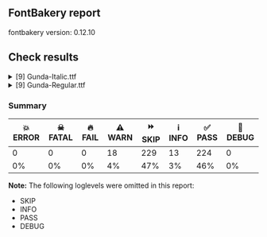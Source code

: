 ## FontBakery report

fontbakery version: 0.12.10





## Check results



<details><summary>[9] Gunda-Italic.ttf</summary>
<div>
<details>
    <summary>⚠️ <b>WARN</b> Check if each glyph has the recommended amount of contours. <a href="https://fontbakery.readthedocs.io/en/stable/fontbakery/checks/universal.html#"></a></summary>
    <div>







* ⚠️ **WARN** <p>This check inspects the glyph outlines and detects the total number of contours in each of them. The expected values are infered from the typical ammounts of contours observed in a large collection of reference font families. The divergences listed below may simply indicate a significantly different design on some of your glyphs. On the other hand, some of these may flag actual bugs in the font such as glyphs mapped to an incorrect codepoint. Please consider reviewing the design and codepoint assignment of these to make sure they are correct.</p>
<p>The following glyphs do not have the recommended number of contours:</p>
<pre><code>- Glyph name: aogonek	Contours detected: 3	Expected: 2

- Glyph name: dcroat	Contours detected: 3	Expected: 2

- Glyph name: eogonek	Contours detected: 3	Expected: 2

- Glyph name: hbar	Contours detected: 2	Expected: 1

- Glyph name: Uogonek	Contours detected: 2	Expected: 1

- Glyph name: uogonek	Contours detected: 2	Expected: 1

- Glyph name: uni25CC	Contours detected: 18	Expected: 16 or 12

- Glyph name: Uogonek	Contours detected: 2	Expected: 1

- Glyph name: aogonek	Contours detected: 3	Expected: 2

- Glyph name: dcroat	Contours detected: 3	Expected: 2

- Glyph name: eogonek	Contours detected: 3	Expected: 2

- Glyph name: fi	Contours detected: 2	Expected: 3

- Glyph name: fl	Contours detected: 1	Expected: 2

- Glyph name: hbar	Contours detected: 2	Expected: 1

- Glyph name: uni25CC	Contours detected: 18	Expected: 16 or 12

- Glyph name: uogonek	Contours detected: 2	Expected: 1
</code></pre>
 [code: contour-count]



</div>
</details>

<details>
    <summary>⚠️ <b>WARN</b> Check font contains no unreachable glyphs <a href="https://fontbakery.readthedocs.io/en/stable/fontbakery/checks/universal.glyphset.html#"></a></summary>
    <div>







* ⚠️ **WARN** <p>The following glyphs could not be reached by codepoint or substitution rules:</p>
<pre><code>- asterisk.002
</code></pre>
 [code: unreachable-glyphs]



</div>
</details>

<details>
    <summary>⚠️ <b>WARN</b> Validate size, and resolution of article images, and ensure article page has minimum length and includes visual assets. <a href="https://fontbakery.readthedocs.io/en/stable/fontbakery/checks/googlefonts.article.html#"></a></summary>
    <div>







* ⚠️ **WARN** <p>Family metadata at fonts/ttf does not have an article.</p>
 [code: lacks-article]



</div>
</details>

<details>
    <summary>⚠️ <b>WARN</b> Check for codepoints not covered by METADATA subsets. <a href="https://fontbakery.readthedocs.io/en/stable/fontbakery/checks/googlefonts.subsets.html#"></a></summary>
    <div>







* ⚠️ **WARN** <p>The following codepoints supported by the font are not covered by
any subsets defined in the font's metadata file, and will never
be served. You can solve this by either manually adding additional
subset declarations to METADATA.pb, or by editing the glyphset
definitions.</p>
<ul>
<li>U+02D8 BREVE: try adding one of: canadian-aboriginal, yi</li>
<li>U+02D9 DOT ABOVE: try adding one of: canadian-aboriginal, yi</li>
<li>U+02DB OGONEK: try adding one of: canadian-aboriginal, yi</li>
<li>U+0302 COMBINING CIRCUMFLEX ACCENT: try adding one of: coptic, cherokee, math, tifinagh</li>
<li>U+0306 COMBINING BREVE: try adding one of: tifinagh, old-permic</li>
<li>U+0307 COMBINING DOT ABOVE: try adding one of: coptic, math, old-permic, canadian-aboriginal, malayalam, tifinagh, todhri, syriac, tai-le, hebrew, duployan</li>
<li>U+030A COMBINING RING ABOVE: try adding one of: syriac, duployan</li>
<li>U+030B COMBINING DOUBLE ACUTE ACCENT: try adding one of: cherokee, osage</li>
<li>U+030C COMBINING CARON: try adding one of: cherokee, tai-le</li>
<li>U+0312 COMBINING TURNED COMMA ABOVE: try adding math</li>
<li>U+0326 COMBINING COMMA BELOW: try adding math</li>
<li>U+0327 COMBINING CEDILLA: try adding math</li>
<li>U+0328 COMBINING OGONEK: not included in any glyphset definition</li>
<li>U+0331 COMBINING MACRON BELOW: try adding one of: thai, tifinagh, gothic, sunuwar, cherokee, syriac, caucasian-albanian</li>
<li>U+0335 COMBINING SHORT STROKE OVERLAY: not included in any glyphset definition</li>
<li>U+03BC GREEK SMALL LETTER MU: try adding one of: math, greek</li>
<li>U+2000 EN QUAD: try adding symbols2</li>
<li>U+2001 EM QUAD: try adding symbols2</li>
<li>U+2003 EM SPACE: try adding nushu</li>
<li>U+2004 THREE-PER-EM SPACE: try adding symbols2</li>
<li>U+2005 FOUR-PER-EM SPACE: try adding symbols2</li>
<li>U+2006 SIX-PER-EM SPACE: try adding symbols2</li>
<li>U+2007 FIGURE SPACE: try adding symbols2</li>
<li>U+2008 PUNCTUATION SPACE: try adding symbols2</li>
<li>U+200A HAIR SPACE: try adding symbols2</li>
<li>U+202F NARROW NO-BREAK SPACE: try adding one of: yi, phags-pa, mongolian</li>
<li>U+2030 PER MILLE SIGN: try adding adlam</li>
<li>U+205F MEDIUM MATHEMATICAL SPACE: try adding math</li>
<li>U+2248 ALMOST EQUAL TO: try adding math</li>
<li>U+2260 NOT EQUAL TO: try adding math</li>
<li>U+2264 LESS-THAN OR EQUAL TO: try adding math</li>
<li>U+2265 GREATER-THAN OR EQUAL TO: try adding math</li>
<li>U+25CC DOTTED CIRCLE: try adding one of: thai, syloti-nagri, tamil, khudawadi, math, bhaiksuki, tibetan, cham, marchen, lao, mandaic, sogdian, gujarati, yi, elbasan, soyombo, buginese, rejang, tagbanwa, zanabazar-square, siddham, tai-viet, malayalam, dogra, chakma, khmer, symbols, javanese, ahom, tai-tham, wancho, brahmi, tifinagh, oriya, newa, caucasian-albanian, psalter-pahlavi, tagalog, kannada, batak, lepcha, bassa-vah, old-permic, buhid, limbu, sundanese, tirhuta, mongolian, adlam, manichaean, gunjala-gondi, sinhala, osage, myanmar, warang-citi, tai-le, kaithi, pahawh-hmong, balinese, khojki, masaram-gondi, duployan, mende-kikakui, saurashtra, phags-pa, bengali, modi, armenian, meetei-mayek, grantha, kharoshthi, coptic, thaana, syriac, hebrew, telugu, hanunoo, hanifi-rohingya, canadian-aboriginal, kayah-li, mahajani, nko, devanagari, sharada, new-tai-lue, music, takri, miao, gurmukhi</li>
<li>U+3000 IDEOGRAPHIC SPACE: try adding one of: nushu, japanese, phags-pa, chinese-simplified, chinese-hongkong, chinese-traditional, yi</li>
<li>U+FB01 LATIN SMALL LIGATURE FI: not included in any glyphset definition</li>
<li>U+FB02 LATIN SMALL LIGATURE FL: not included in any glyphset definition</li>
</ul>
<p>Or you can add the above codepoints to one of the subsets supported by the font: <code>latin</code>, <code>latin-ext</code></p>
 [code: unreachable-subsetting]



</div>
</details>

<details>
    <summary>⚠️ <b>WARN</b> Ensure soft_dotted characters lose their dot when combined with marks that replace the dot. <a href="https://fontbakery.readthedocs.io/en/stable/fontbakery/checks/shaping.html#"></a></summary>
    <div>







* ⚠️ **WARN** <p>The dot of soft dotted characters used in orthographies <em>must</em> disappear in the following strings: i̊ i̋ į̀ į́ į̂ į̃ į̄ į̌</p>
<p>The dot of soft dotted characters <em>should</em> disappear in other cases, for example: ĩ ĭ i̇ ǐ i̒ ĩ̦ ĭ̦ i̦̇ i̦̊ i̦̋ ǐ̦ i̦̒ ĩ̧ ĭ̧ i̧̇ i̧̊ i̧̋ ǐ̧ i̧̒ ĩ̱</p>
<p>Your font fully covers the following languages that require the soft-dotted feature: Lithuanian (Latn, 2,357,094 speakers), Dutch (Latn, 31,709,104 speakers).</p>
<p>Your font does <em>not</em> cover the following languages that require the soft-dotted feature: Mango (Latn, 77,000 speakers), Bafut (Latn, 158,146 speakers), Sar (Latn, 500,000 speakers), Ebira (Latn, 2,200,000 speakers), Gulay (Latn, 250,478 speakers), Ijo, Southeast (Latn, 2,471,000 speakers), Southern Kisi (Latn, 360,000 speakers), Vute (Latn, 21,000 speakers), Koonzime (Latn, 40,000 speakers), Kaska (Latn, 125 speakers), Dii (Latn, 71,000 speakers), Kpelle, Guinea (Latn, 622,000 speakers), Ngbaka (Latn, 1,020,000 speakers), Fur (Latn, 1,230,163 speakers), Yala (Latn, 200,000 speakers), Ukrainian (Cyrl, 29,273,587 speakers), Navajo (Latn, 166,319 speakers), Bete-Bendi (Latn, 100,000 speakers), Lugbara (Latn, 2,200,000 speakers), Avokaya (Latn, 100,000 speakers), Nzakara (Latn, 50,000 speakers), Mfumte (Latn, 79,000 speakers), Cicipu (Latn, 44,000 speakers), Ejagham (Latn, 120,000 speakers), Ekpeye (Latn, 226,000 speakers), Zapotec (Latn, 490,000 speakers), Dan (Latn, 1,099,244 speakers), Kom (Latn, 360,685 speakers), Mundani (Latn, 34,000 speakers), Basaa (Latn, 332,940 speakers), Teke-Ebo (Latn, 260,000 speakers), Aghem (Latn, 38,843 speakers), Igbo (Latn, 27,823,640 speakers), Makaa (Latn, 221,000 speakers), Han (Latn, 6 speakers), South Central Banda (Latn, 244,000 speakers), Ma’di (Latn, 584,000 speakers), Heiltsuk (Latn, 300 speakers), Belarusian (Cyrl, 10,064,517 speakers), Nateni (Latn, 100,000 speakers).</p>
 [code: soft-dotted]



</div>
</details>

<details>
    <summary>⚠️ <b>WARN</b> Do outlines contain any jaggy segments? <a href="https://fontbakery.readthedocs.io/en/stable/fontbakery/checks/outline.html#"></a></summary>
    <div>







* ⚠️ **WARN** <p>The following glyphs have jaggy segments:</p>
<pre><code>* p (U+0070): B&lt;&lt;134.5,307.5&gt;-&lt;137.0,320.0&gt;-&lt;133.0,300.0&gt;&gt;/L&lt;&lt;133.0,300.0&gt;--&lt;153.0,477.0&gt;&gt; = 4.8631770949156286
</code></pre>
 [code: found-jaggy-segments]



</div>
</details>

<details>
    <summary>⚠️ <b>WARN</b> Is there kerning info for non-ligated sequences? <a href="https://fontbakery.readthedocs.io/en/stable/fontbakery/checks/googlefonts.gpos.html#"></a></summary>
    <div>







* ⚠️ **WARN** <p>GPOS table lacks kerning info for the following non-ligated sequences:</p>
<pre><code>- f + f

- f + i

- f + j

- f + l
</code></pre>
 [code: lacks-kern-info]



</div>
</details>

<details>
    <summary>⚠️ <b>WARN</b> Are there caret positions declared for every ligature? <a href="https://fontbakery.readthedocs.io/en/stable/fontbakery/checks/googlefonts.gdef.html#"></a></summary>
    <div>







* ⚠️ **WARN** <p>This font lacks caret position values for ligature glyphs on its GDEF table.</p>
 [code: lacks-caret-pos]



</div>
</details>

<details>
    <summary>⚠️ <b>WARN</b> Ensure fonts have ScriptLangTags declared on the 'meta' table. <a href="https://fontbakery.readthedocs.io/en/stable/fontbakery/checks/googlefonts.meta.html#"></a></summary>
    <div>







* ⚠️ **WARN** <p>This font file does not have a 'meta' table.</p>
 [code: lacks-meta-table]



</div>
</details>
</div>
</details>

<details><summary>[9] Gunda-Regular.ttf</summary>
<div>
<details>
    <summary>⚠️ <b>WARN</b> Check if each glyph has the recommended amount of contours. <a href="https://fontbakery.readthedocs.io/en/stable/fontbakery/checks/universal.html#"></a></summary>
    <div>







* ⚠️ **WARN** <p>This check inspects the glyph outlines and detects the total number of contours in each of them. The expected values are infered from the typical ammounts of contours observed in a large collection of reference font families. The divergences listed below may simply indicate a significantly different design on some of your glyphs. On the other hand, some of these may flag actual bugs in the font such as glyphs mapped to an incorrect codepoint. Please consider reviewing the design and codepoint assignment of these to make sure they are correct.</p>
<p>The following glyphs do not have the recommended number of contours:</p>
<pre><code>- Glyph name: aogonek	Contours detected: 3	Expected: 2

- Glyph name: dcroat	Contours detected: 3	Expected: 2

- Glyph name: eogonek	Contours detected: 3	Expected: 2

- Glyph name: hbar	Contours detected: 2	Expected: 1

- Glyph name: Uogonek	Contours detected: 2	Expected: 1

- Glyph name: uogonek	Contours detected: 2	Expected: 1

- Glyph name: uni25CC	Contours detected: 18	Expected: 16 or 12

- Glyph name: Uogonek	Contours detected: 2	Expected: 1

- Glyph name: aogonek	Contours detected: 3	Expected: 2

- Glyph name: dcroat	Contours detected: 3	Expected: 2

- Glyph name: eogonek	Contours detected: 3	Expected: 2

- Glyph name: fi	Contours detected: 2	Expected: 3

- Glyph name: fl	Contours detected: 1	Expected: 2

- Glyph name: hbar	Contours detected: 2	Expected: 1

- Glyph name: uni25CC	Contours detected: 18	Expected: 16 or 12

- Glyph name: uogonek	Contours detected: 2	Expected: 1
</code></pre>
 [code: contour-count]



</div>
</details>

<details>
    <summary>⚠️ <b>WARN</b> Validate size, and resolution of article images, and ensure article page has minimum length and includes visual assets. <a href="https://fontbakery.readthedocs.io/en/stable/fontbakery/checks/googlefonts.article.html#"></a></summary>
    <div>







* ⚠️ **WARN** <p>Family metadata at fonts/ttf does not have an article.</p>
 [code: lacks-article]



</div>
</details>

<details>
    <summary>⚠️ <b>WARN</b> Check for codepoints not covered by METADATA subsets. <a href="https://fontbakery.readthedocs.io/en/stable/fontbakery/checks/googlefonts.subsets.html#"></a></summary>
    <div>







* ⚠️ **WARN** <p>The following codepoints supported by the font are not covered by
any subsets defined in the font's metadata file, and will never
be served. You can solve this by either manually adding additional
subset declarations to METADATA.pb, or by editing the glyphset
definitions.</p>
<ul>
<li>U+02D8 BREVE: try adding one of: canadian-aboriginal, yi</li>
<li>U+02D9 DOT ABOVE: try adding one of: canadian-aboriginal, yi</li>
<li>U+02DB OGONEK: try adding one of: canadian-aboriginal, yi</li>
<li>U+0302 COMBINING CIRCUMFLEX ACCENT: try adding one of: coptic, cherokee, math, tifinagh</li>
<li>U+0306 COMBINING BREVE: try adding one of: tifinagh, old-permic</li>
<li>U+0307 COMBINING DOT ABOVE: try adding one of: coptic, math, old-permic, canadian-aboriginal, malayalam, tifinagh, todhri, syriac, tai-le, hebrew, duployan</li>
<li>U+030A COMBINING RING ABOVE: try adding one of: syriac, duployan</li>
<li>U+030B COMBINING DOUBLE ACUTE ACCENT: try adding one of: cherokee, osage</li>
<li>U+030C COMBINING CARON: try adding one of: cherokee, tai-le</li>
<li>U+0312 COMBINING TURNED COMMA ABOVE: try adding math</li>
<li>U+0326 COMBINING COMMA BELOW: try adding math</li>
<li>U+0327 COMBINING CEDILLA: try adding math</li>
<li>U+0328 COMBINING OGONEK: not included in any glyphset definition</li>
<li>U+0331 COMBINING MACRON BELOW: try adding one of: thai, tifinagh, gothic, sunuwar, cherokee, syriac, caucasian-albanian</li>
<li>U+0335 COMBINING SHORT STROKE OVERLAY: not included in any glyphset definition</li>
<li>U+03BC GREEK SMALL LETTER MU: try adding one of: math, greek</li>
<li>U+2000 EN QUAD: try adding symbols2</li>
<li>U+2001 EM QUAD: try adding symbols2</li>
<li>U+2003 EM SPACE: try adding nushu</li>
<li>U+2004 THREE-PER-EM SPACE: try adding symbols2</li>
<li>U+2005 FOUR-PER-EM SPACE: try adding symbols2</li>
<li>U+2006 SIX-PER-EM SPACE: try adding symbols2</li>
<li>U+2007 FIGURE SPACE: try adding symbols2</li>
<li>U+2008 PUNCTUATION SPACE: try adding symbols2</li>
<li>U+200A HAIR SPACE: try adding symbols2</li>
<li>U+202F NARROW NO-BREAK SPACE: try adding one of: yi, phags-pa, mongolian</li>
<li>U+2030 PER MILLE SIGN: try adding adlam</li>
<li>U+205F MEDIUM MATHEMATICAL SPACE: try adding math</li>
<li>U+2248 ALMOST EQUAL TO: try adding math</li>
<li>U+2260 NOT EQUAL TO: try adding math</li>
<li>U+2264 LESS-THAN OR EQUAL TO: try adding math</li>
<li>U+2265 GREATER-THAN OR EQUAL TO: try adding math</li>
<li>U+25CC DOTTED CIRCLE: try adding one of: thai, syloti-nagri, tamil, khudawadi, math, bhaiksuki, tibetan, cham, marchen, lao, mandaic, sogdian, gujarati, yi, elbasan, soyombo, buginese, rejang, tagbanwa, zanabazar-square, siddham, tai-viet, malayalam, dogra, chakma, khmer, symbols, javanese, ahom, tai-tham, wancho, brahmi, tifinagh, oriya, newa, caucasian-albanian, psalter-pahlavi, tagalog, kannada, batak, lepcha, bassa-vah, old-permic, buhid, limbu, sundanese, tirhuta, mongolian, adlam, manichaean, gunjala-gondi, sinhala, osage, myanmar, warang-citi, tai-le, kaithi, pahawh-hmong, balinese, khojki, masaram-gondi, duployan, mende-kikakui, saurashtra, phags-pa, bengali, modi, armenian, meetei-mayek, grantha, kharoshthi, coptic, thaana, syriac, hebrew, telugu, hanunoo, hanifi-rohingya, canadian-aboriginal, kayah-li, mahajani, nko, devanagari, sharada, new-tai-lue, music, takri, miao, gurmukhi</li>
<li>U+3000 IDEOGRAPHIC SPACE: try adding one of: nushu, japanese, phags-pa, chinese-simplified, chinese-hongkong, chinese-traditional, yi</li>
<li>U+FB01 LATIN SMALL LIGATURE FI: not included in any glyphset definition</li>
<li>U+FB02 LATIN SMALL LIGATURE FL: not included in any glyphset definition</li>
</ul>
<p>Or you can add the above codepoints to one of the subsets supported by the font: <code>latin</code>, <code>latin-ext</code></p>
 [code: unreachable-subsetting]



</div>
</details>

<details>
    <summary>⚠️ <b>WARN</b> Ensure soft_dotted characters lose their dot when combined with marks that replace the dot. <a href="https://fontbakery.readthedocs.io/en/stable/fontbakery/checks/shaping.html#"></a></summary>
    <div>







* ⚠️ **WARN** <p>The dot of soft dotted characters used in orthographies <em>must</em> disappear in the following strings: i̊ i̋ į̀ į́ į̂ į̃ į̄ į̌</p>
<p>The dot of soft dotted characters <em>should</em> disappear in other cases, for example: ĩ ĭ i̇ ǐ i̒ ĩ̦ ĭ̦ i̦̇ i̦̊ i̦̋ ǐ̦ i̦̒ ĩ̧ ĭ̧ i̧̇ i̧̊ i̧̋ ǐ̧ i̧̒ ĩ̱</p>
<p>Your font fully covers the following languages that require the soft-dotted feature: Lithuanian (Latn, 2,357,094 speakers), Dutch (Latn, 31,709,104 speakers).</p>
<p>Your font does <em>not</em> cover the following languages that require the soft-dotted feature: Mango (Latn, 77,000 speakers), Bafut (Latn, 158,146 speakers), Sar (Latn, 500,000 speakers), Ebira (Latn, 2,200,000 speakers), Gulay (Latn, 250,478 speakers), Ijo, Southeast (Latn, 2,471,000 speakers), Southern Kisi (Latn, 360,000 speakers), Vute (Latn, 21,000 speakers), Koonzime (Latn, 40,000 speakers), Kaska (Latn, 125 speakers), Dii (Latn, 71,000 speakers), Kpelle, Guinea (Latn, 622,000 speakers), Ngbaka (Latn, 1,020,000 speakers), Fur (Latn, 1,230,163 speakers), Yala (Latn, 200,000 speakers), Ukrainian (Cyrl, 29,273,587 speakers), Navajo (Latn, 166,319 speakers), Bete-Bendi (Latn, 100,000 speakers), Lugbara (Latn, 2,200,000 speakers), Avokaya (Latn, 100,000 speakers), Nzakara (Latn, 50,000 speakers), Mfumte (Latn, 79,000 speakers), Cicipu (Latn, 44,000 speakers), Ejagham (Latn, 120,000 speakers), Ekpeye (Latn, 226,000 speakers), Zapotec (Latn, 490,000 speakers), Dan (Latn, 1,099,244 speakers), Kom (Latn, 360,685 speakers), Mundani (Latn, 34,000 speakers), Basaa (Latn, 332,940 speakers), Teke-Ebo (Latn, 260,000 speakers), Aghem (Latn, 38,843 speakers), Igbo (Latn, 27,823,640 speakers), Makaa (Latn, 221,000 speakers), Han (Latn, 6 speakers), South Central Banda (Latn, 244,000 speakers), Ma’di (Latn, 584,000 speakers), Heiltsuk (Latn, 300 speakers), Belarusian (Cyrl, 10,064,517 speakers), Nateni (Latn, 100,000 speakers).</p>
 [code: soft-dotted]



</div>
</details>

<details>
    <summary>⚠️ <b>WARN</b> Do any segments have colinear vectors? <a href="https://fontbakery.readthedocs.io/en/stable/fontbakery/checks/outline.html#"></a></summary>
    <div>







* ⚠️ **WARN** <p>The following glyphs have colinear vectors:</p>
<pre><code>* p (U+0070): L&lt;&lt;70.0,-181.0&gt;--&lt;70.0,300.0&gt;&gt; -&gt; L&lt;&lt;70.0,300.0&gt;--&lt;61.0,476.0&gt;&gt;
</code></pre>
 [code: found-colinear-vectors]



</div>
</details>

<details>
    <summary>⚠️ <b>WARN</b> Do outlines contain any semi-vertical or semi-horizontal lines? <a href="https://fontbakery.readthedocs.io/en/stable/fontbakery/checks/outline.html#"></a></summary>
    <div>







* ⚠️ **WARN** <p>The following glyphs have semi-vertical/semi-horizontal lines:</p>
<pre><code>* AE (U+00C6): L&lt;&lt;317.0,666.0&gt;--&lt;695.0,667.0&gt;&gt;

* G (U+0047): L&lt;&lt;445.0,86.0&gt;--&lt;444.0,345.0&gt;&gt;

* Gbreve (U+011E): L&lt;&lt;445.0,86.0&gt;--&lt;444.0,345.0&gt;&gt;

* Gdotaccent (U+0120): L&lt;&lt;445.0,86.0&gt;--&lt;444.0,345.0&gt;&gt;

* uni0122 (U+0122): L&lt;&lt;445.0,86.0&gt;--&lt;444.0,345.0&gt;&gt;
</code></pre>
 [code: found-semi-vertical]



</div>
</details>

<details>
    <summary>⚠️ <b>WARN</b> Is there kerning info for non-ligated sequences? <a href="https://fontbakery.readthedocs.io/en/stable/fontbakery/checks/googlefonts.gpos.html#"></a></summary>
    <div>







* ⚠️ **WARN** <p>GPOS table lacks kerning info for the following non-ligated sequences:</p>
<pre><code>- f + f

- f + i

- f + j

- f + l
</code></pre>
 [code: lacks-kern-info]



</div>
</details>

<details>
    <summary>⚠️ <b>WARN</b> Are there caret positions declared for every ligature? <a href="https://fontbakery.readthedocs.io/en/stable/fontbakery/checks/googlefonts.gdef.html#"></a></summary>
    <div>







* ⚠️ **WARN** <p>This font lacks caret position values for ligature glyphs on its GDEF table.</p>
 [code: lacks-caret-pos]



</div>
</details>

<details>
    <summary>⚠️ <b>WARN</b> Ensure fonts have ScriptLangTags declared on the 'meta' table. <a href="https://fontbakery.readthedocs.io/en/stable/fontbakery/checks/googlefonts.meta.html#"></a></summary>
    <div>







* ⚠️ **WARN** <p>This font file does not have a 'meta' table.</p>
 [code: lacks-meta-table]



</div>
</details>
</div>
</details>




### Summary

| 💥 ERROR | ☠ FATAL | 🔥 FAIL | ⚠️ WARN | ⏩ SKIP | ℹ️ INFO | ✅ PASS | 🔎 DEBUG | 
| ---|---|---|---|---|---|---|---|
| 0 | 0 | 0 | 18 | 229 | 13 | 224 | 0 | 
| 0% | 0% | 0% | 4% | 47% | 3% | 46% | 0% | 



**Note:** The following loglevels were omitted in this report:


* SKIP
* INFO
* PASS
* DEBUG
